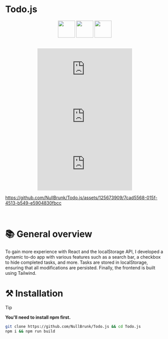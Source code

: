 # Todo.js  

<div align="center">

<div>
  <img width="54" src="https://github.com/user-attachments/assets/009b8522-dcd3-4b03-8e75-067947b244a7">
  <img width="54" src="https://github.com/user-attachments/assets/168508c3-aa65-47e9-83fb-54a2b73216b7">
  <img width="54" src="https://github.com/user-attachments/assets/8448f5dd-8ec6-4394-8474-995ab092f90f">
</div>

<br/> 

![GitHub top language](https://img.shields.io/github/languages/top/NullBrunk/Todo.js?style=for-the-badge)
![GitHub commit activity](https://img.shields.io/github/commit-activity/m/NullBrunk/Todo.js?style=for-the-badge)
![repo size](https://img.shields.io/github/repo-size/NullBrunk/Todo.js?style=for-the-badge)

</div>



https://github.com/NullBrunk/Todo.js/assets/125673909/7cad5568-015f-4513-b549-e5904830fbcc



<br>

# 📚 General overview

To gain more experience with React and the localStorage API, I developed a dynamic to-do app with various features such as a search bar, a checkbox to hide completed tasks, and more. Tasks are stored in localStorage, ensuring that all modifications are persisted. Finally, the frontend is built using Tailwind.

# ⚒️ Installation

> [!TIP]
> **You'll need to install npm first.**

```bash
git clone https://github.com/NullBrunk/Todo.js && cd Todo.js
npm i && npm run build
```


